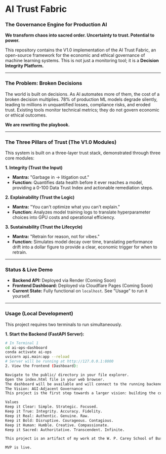 # AI Trust Fabric
### The Governance Engine for Production AI

**We transform chaos into sacred order. Uncertainty to trust. Potential to power.**

This repository contains the V1.0 implementation of the AI Trust Fabric, an open-source framework for the economic and ethical governance of machine learning systems. This is not just a monitoring tool; it is a **Decision Integrity Platform.**

---

### The Problem: Broken Decisions
The world is built on decisions. As AI automates more of them, the cost of a broken decision multiplies. 78% of production ML models degrade silently, leading to millions in unquantified losses, compliance risks, and eroded trust. Existing tools monitor technical metrics; they do not govern economic or ethical outcomes.

**We are rewriting the playbook.**

---

### The Three Pillars of Trust (The V1.0 Modules)

This system is built on a three-layer trust stack, demonstrated through three core modules:

**1. Integrity (Trust the Input)**
-   **Mantra:** "Garbage in → litigation out."
-   **Function:** Quantifies data health before it ever reaches a model, providing a 0-100 Data Trust Index and actionable remediation steps.

**2. Explainability (Trust the Logic)**
-   **Mantra:** "You can't optimize what you can't explain."
-   **Function:** Analyzes model training logs to translate hyperparameter choices into GPU costs and operational efficiency.

**3. Sustainability (Trust the Lifecycle)**
-   **Mantra:** "Retrain for reason, not for vibes."
-   **Function:** Simulates model decay over time, translating performance drift into a dollar figure to provide a clear, economic trigger for when to retrain.

---

### Status & Live Demo
-   **Backend API:** Deployed via Render (Coming Soon)
-   **Frontend Dashboard:** Deployed via Cloudflare Pages (Coming Soon)
-   **Current State:** Fully functional on `localhost`. See "Usage" to run it yourself.

---

### Usage (Local Development)

This project requires two terminals to run simultaneously.

**1. Start the Backend (FastAPI Server):**
   ```bash
   # In Terminal 1
   cd ai-ops-dashboard
   conda activate ai-ops
   uvicorn api.main:app --reload
   # Server will be running at http://127.0.0.1:8000
2. View the Frontend (Dashboard):

Navigate to the public/ directory in your file explorer.
Open the index.html file in your web browser.
The dashboard will be available and will connect to the running backend.
The Vision: AGI-Adjacent Governance
This project is the first step towards a larger vision: building the constitutional framework for autonomous AI. As AI moves from tools to agents, our role shifts from monitoring to governance—setting the economic, ethical, and operational boundaries within which AI is permitted to optimize.

Values
Keep it Clear: Simple. Strategic. Focused.
Keep it True: Integrity. Accuracy. Fidelity.
Keep it Real: Authentic. Genuine. Raw.
Keep it Bold: Disruptive. Courageous. Contagious.
Keep it Human: Humble. Creative. Compassionate.
Keep it Sacred: Authoritative. Transcendent. Infinite.

This project is an artifact of my work at the W. P. Carey School of Business, Arizona State University, MS AIB.

MVP is live.


